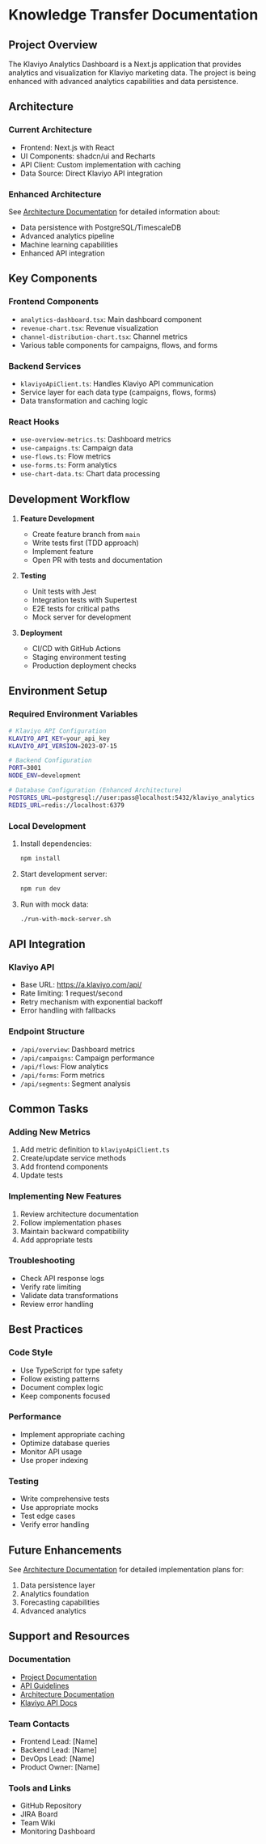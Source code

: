 # Knowledge Transfer Documentation

## Project Overview

The Klaviyo Analytics Dashboard is a Next.js application that provides analytics and visualization for Klaviyo marketing data. The project is being enhanced with advanced analytics capabilities and data persistence.

## Architecture

### Current Architecture
- Frontend: Next.js with React
- UI Components: shadcn/ui and Recharts
- API Client: Custom implementation with caching
- Data Source: Direct Klaviyo API integration

### Enhanced Architecture
See [Architecture Documentation](./architecture/README.md) for detailed information about:
- Data persistence with PostgreSQL/TimescaleDB
- Advanced analytics pipeline
- Machine learning capabilities
- Enhanced API integration

## Key Components

### Frontend Components
- `analytics-dashboard.tsx`: Main dashboard component
- `revenue-chart.tsx`: Revenue visualization
- `channel-distribution-chart.tsx`: Channel metrics
- Various table components for campaigns, flows, and forms

### Backend Services
- `klaviyoApiClient.ts`: Handles Klaviyo API communication
- Service layer for each data type (campaigns, flows, forms)
- Data transformation and caching logic

### React Hooks
- `use-overview-metrics.ts`: Dashboard metrics
- `use-campaigns.ts`: Campaign data
- `use-flows.ts`: Flow metrics
- `use-forms.ts`: Form analytics
- `use-chart-data.ts`: Chart data processing

## Development Workflow

1. **Feature Development**
   - Create feature branch from `main`
   - Write tests first (TDD approach)
   - Implement feature
   - Open PR with tests and documentation

2. **Testing**
   - Unit tests with Jest
   - Integration tests with Supertest
   - E2E tests for critical paths
   - Mock server for development

3. **Deployment**
   - CI/CD with GitHub Actions
   - Staging environment testing
   - Production deployment checks

## Environment Setup

### Required Environment Variables
```bash
# Klaviyo API Configuration
KLAVIYO_API_KEY=your_api_key
KLAVIYO_API_VERSION=2023-07-15

# Backend Configuration
PORT=3001
NODE_ENV=development

# Database Configuration (Enhanced Architecture)
POSTGRES_URL=postgresql://user:pass@localhost:5432/klaviyo_analytics
REDIS_URL=redis://localhost:6379
```

### Local Development
1. Install dependencies:
   ```bash
   npm install
   ```

2. Start development server:
   ```bash
   npm run dev
   ```

3. Run with mock data:
   ```bash
   ./run-with-mock-server.sh
   ```

## API Integration

### Klaviyo API
- Base URL: https://a.klaviyo.com/api/
- Rate limiting: 1 request/second
- Retry mechanism with exponential backoff
- Error handling with fallbacks

### Endpoint Structure
- `/api/overview`: Dashboard metrics
- `/api/campaigns`: Campaign performance
- `/api/flows`: Flow analytics
- `/api/forms`: Form metrics
- `/api/segments`: Segment analysis

## Common Tasks

### Adding New Metrics
1. Add metric definition to `klaviyoApiClient.ts`
2. Create/update service methods
3. Add frontend components
4. Update tests

### Implementing New Features
1. Review architecture documentation
2. Follow implementation phases
3. Maintain backward compatibility
4. Add appropriate tests

### Troubleshooting
- Check API response logs
- Verify rate limiting
- Validate data transformations
- Review error handling

## Best Practices

### Code Style
- Use TypeScript for type safety
- Follow existing patterns
- Document complex logic
- Keep components focused

### Performance
- Implement appropriate caching
- Optimize database queries
- Monitor API usage
- Use proper indexing

### Testing
- Write comprehensive tests
- Use appropriate mocks
- Test edge cases
- Verify error handling

## Future Enhancements

See [Architecture Documentation](./architecture/README.md) for detailed implementation plans for:
1. Data persistence layer
2. Analytics foundation
3. Forecasting capabilities
4. Advanced analytics

## Support and Resources

### Documentation
- [Project Documentation](./README.md)
- [API Guidelines](./api-guidelines.md)
- [Architecture Documentation](./architecture/README.md)
- [Klaviyo API Docs](https://developers.klaviyo.com)

### Team Contacts
- Frontend Lead: [Name]
- Backend Lead: [Name]
- DevOps Lead: [Name]
- Product Owner: [Name]

### Tools and Links
- GitHub Repository
- JIRA Board
- Team Wiki
- Monitoring Dashboard
